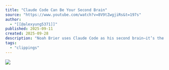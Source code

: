 ```yaml
---
title: "Claude Code Can Be Your Second Brain"
source: "https://www.youtube.com/watch?v=8V9tZwgjiRs&t=197s"
author:
  - "[[@alexyung5371]]"
published: 2025-09-11
created: 2025-09-28
description: "Noah Brier uses Claude Code as his second brain—it’s the coolest notetaking setup we’ve ever seen.He has Claude running on a server in his basement hooked up..."
tags:
  - "clippings"
---
```

![](https://www.youtube.com/watch?v=8V9tZwgjiRs)
